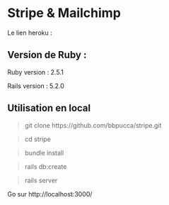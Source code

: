 
<h1>Stripe & Mailchimp</h1> Le lien heroku :


<h2>Version de Ruby :</h2>

Ruby version : 2.5.1

Rails version : 5.2.0

<h2>Utilisation en local</h2>


> <p>git clone https://github.com/bbpucca/stripe.git

> cd stripe

> bundle install 

> rails db:create


> rails server  

Go sur http://localhost:3000/

